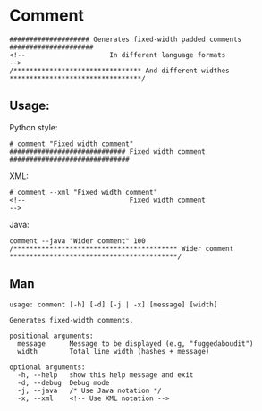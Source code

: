 # Comment

    #################### Generates fixed-width padded comments #####################
    <!--                     In different language formats                       -->
    /******************************** And different widthes *********************************/

## Usage:

Python style:

    # comment "Fixed width comment"
    ############################# Fixed width comment ##############################

XML:
  
    # comment --xml "Fixed width comment"
    <!--                          Fixed width comment                            -->

Java:

    comment --java "Wider comment" 100
    /***************************************** Wider comment ******************************************/

## Man

    usage: comment [-h] [-d] [-j | -x] [message] [width]
    
    Generates fixed-width comments.
    
    positional arguments:
      message      Message to be displayed (e.g, "fuggedaboudit")
      width        Total line width (hashes + message)
    
    optional arguments:
      -h, --help   show this help message and exit
      -d, --debug  Debug mode
      -j, --java   /* Use Java notation */
      -x, --xml    <!-- Use XML notation -->
